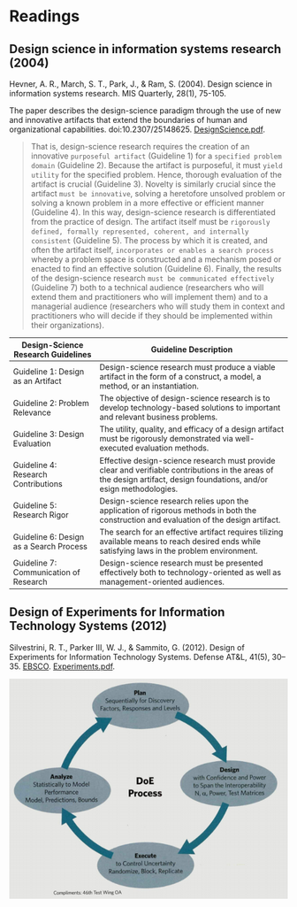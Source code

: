 # Readings

## Design science in information systems research (2004)

Hevner, A. R., March, S. T., Park, J., & Ram, S. (2004). Design science in information systems research. MIS Quarterly, 28(1), 75-105.

The paper describes the design-science paradigm through the use of new and innovative artifacts that extend the boundaries of human and organizational capabilities. doi:10.2307/25148625.  [DesignScience.pdf](DesignScience.pdf).

> That is, design-science research requires the creation of an innovative `purposeful artifact` (Guideline 1) for a `specified problem domain` (Guideline 2). Because the artifact is purposeful, it must `yield utility` for the specified problem. Hence, thorough evaluation of the artifact is crucial (Guideline 3). Novelty is similarly crucial since the artifact `must be innovative`, solving a heretofore unsolved problem or solving a known problem in a more effective or efficient manner (Guideline 4). In this way, design-science research is differentiated from the practice of design. The artifact itself must be `rigorously defined, formally represented, coherent, and internally consistent` (Guideline 5). The process by which it is created, and often the artifact itself, `incorporates or enables a search process` whereby a problem space is constructed and a mechanism posed or enacted to find an effective solution (Guideline 6). Finally, the results of the design-science research `must be communicated effectively` (Guideline 7) both to a technical audience (researchers who will extend them and practitioners who will implement them) and to a managerial audience (researchers who will study them in context and practitioners who will decide if they should be implemented within their organizations).

|Design-Science Research Guidelines| Guideline Description|
|---------------------------------|----------------------------|
|Guideline 1: Design as an Artifact |Design-science research must produce a viable artifact in the form of a construct, a model, a method, or an instantiation.|
|Guideline 2: Problem Relevance| The objective of design-science research is to develop technology-based solutions to important and relevant business problems.|
|Guideline 3: Design Evaluation| The utility, quality, and efficacy of a design artifact must be rigorously demonstrated via well-executed evaluation methods.|
|Guideline 4: Research Contributions| Effective design-science research must provide clear and verifiable contributions in the areas of the design artifact, design foundations, and/or esign methodologies.
Guideline 5: Research Rigor| Design-science research relies upon the application of rigorous methods in both the construction and evaluation of the design artifact.
Guideline 6: Design as a Search Process| The search for an effective artifact requires tilizing available means to reach desired ends while satisfying laws in the problem environment.|
|Guideline 7: Communication of Research| Design-science research must be presented effectively both to technology-oriented as well as management-oriented audiences.|

## Design of Experiments for Information Technology Systems (2012)

Silvestrini, R. T., Parker III, W. J., & Sammito, G. (2012). Design of Experiments for Information Technology Systems. Defense AT&L, 41(5), 30–35. [EBSCO](https://search-ebscohost-com.proxy1.ncu.edu/login.aspx?direct=true&db=bth&AN=80409129&site=eds-live). [Experiments.pdf](Experiments.pdf).

![DoE-process.png](DoE-process.png)
